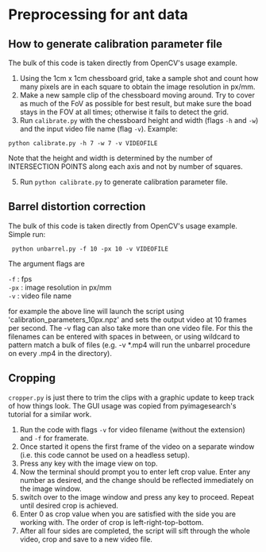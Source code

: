 # Preprocessing for ant data

## How to generate calibration parameter file

The bulk of this code is taken directly from OpenCV's usage example.

1. Using the 1cm x 1cm chessboard grid, take a sample shot and count how many pixels are in each square to obtain the image resolution in px/mm.
2. Make a new sample clip of the chessboard moving around. Try to cover as much of the FoV as possible for best result, but make sure the boad stays in the FOV at all times; otherwise it fails to detect the grid.
3. Run `calibrate.py` with the chessboard height and width (flags `-h` and `-w`) and the input video file name (flag `-v`). Example:

``` python calibrate.py -h 7 -w 7 -v VIDEOFILE ```

Note that the height and width is determined by the number of INTERSECTION POINTS along each axis and not by number of squares.

5. Run `python calibrate.py` to generate calibration parameter file.

## Barrel distortion correction

The bulk of this code is taken directly from OpenCV's usage example. Simple run:

``` python unbarrel.py -f 10 -px 10 -v VIDEOFILE```

The argument flags are

`-f`  : fps \
`-px` : image resolution in px/mm \
`-v`  : video file name

for example the above line will launch the script using 'calibration_parameters_10px.npz' and sets the output video at 10 frames per second. The -v flag can also take more than one video file. For this the filenames can be entered with spaces in between, or using wildcard to pattern match a bulk of files (e.g. -v \*.mp4 will run the unbarrel procedure on every .mp4 in the directory).

## Cropping

`cropper.py` is just there to trim the clips with a graphic update to keep track of how things look. The GUI usage was copied from pyimagesearch's tutorial for a similar work. 
1. Run the code with flags `-v` for video filename (without the extension) and `-f` for framerate.
2. Once started it opens the first frame of the video on a separate window (i.e. this code cannot be used on a headless setup).
3. Press any key with the image view on top.
4. Now the terminal should prompt you to enter left crop value. Enter any number as desired, and the change should be reflected immediately on the image window.
5. switch over to the image window and press any key to proceed. Repeat until desired crop is achieved.
6. Enter 0 as crop value when you are satisfied with the side you are working with. The order of crop is left-right-top-bottom.
7. After all four sides are completed, the script will sift through the whole video, crop and save to a new video file.
